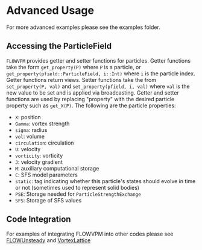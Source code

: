 # Advanced Usage
For more advanced examples please see the examples folder.

## Accessing the ParticleField
`FLOWVPM` provides getter and setter functions for particles. Getter functions take the form `get_property(P)` where `P` is a particle, or `get_property(pfield::ParticleField, i::Int)` where `i` is the particle index. Getter functions return views. Setter functions take the from `set_property(P, val)` and `set_property(pfield, i, val)` where `val` is the new value to be set and is applied via broadcasting. Getter and setter functions are used by replacing "property" with the desired particle property such as `get_X(P)`. The following are the particle properties: 

- `X`: position
- `Gamma`: vortex strength
- `sigma`: radius
- `vol`: volume
- `circulation`: circulation
- `U`: velocity
- `vorticity`: vorticity 
- `J`: velocity gradient
- `M`: auxiliary computational storage
- `C`: SFS model parameters
- `static`: tag indicating whether this particle's states should evolve in time or not (sometimes used to represent solid bodies)
- `PSE`: Storage needed for `ParticleStrengthExchange`
- `SFS`: Storage of SFS values

## Code Integration
For examples of integrating FLOWVPM into other codes please see [FLOWUnsteady](https://github.com/byuflowlab/FLOWUnsteady) and
[VortexLattice](https://github.com/byuflowlab/VortexLattice)